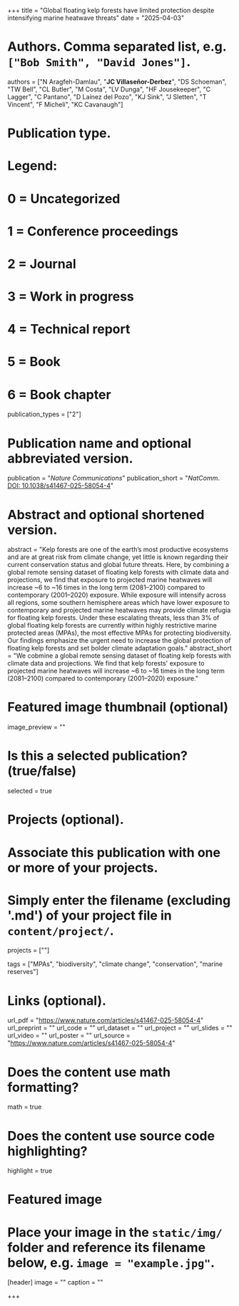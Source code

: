 +++
title = "Global floating kelp forests have limited protection despite intensifying marine heatwave threats"
date = "2025-04-03"

# Authors. Comma separated list, e.g. `["Bob Smith", "David Jones"]`.
authors = ["N Aragfeh-Damlau", "**JC Villaseñor-Derbez**", "DS Schoeman", "TW Bell", "CL Butler", "M Costa", "LV Dunga", "HF Jousekeeper", "C Lagger", "C Pantano", "D Laínez del Pozo", "KJ Sink", "J Sletten", "T Vincent", "F Micheli", "KC Cavanaugh"]

# Publication type.
# Legend:
# 0 = Uncategorized
# 1 = Conference proceedings
# 2 = Journal
# 3 = Work in progress
# 4 = Technical report
# 5 = Book
# 6 = Book chapter
publication_types = ["2"]

# Publication name and optional abbreviated version.
publication = "*Nature Communications*"
publication_short = "*NatComm*. [DOI: 10.1038/s41467-025-58054-4](https://doi.org/10.1038/s41467-025-58054-4)"

# Abstract and optional shortened version.
abstract = "Kelp forests are one of the earth’s most productive ecosystems and are at great risk from climate change, yet little is known regarding their current conservation status and global future threats. Here, by combining a global remote sensing dataset of floating kelp forests with climate data and projections, we find that exposure to projected marine heatwaves will increase ~6 to ~16 times in the long term (2081–2100) compared to contemporary (2001–2020) exposure. While exposure will intensify across all regions, some southern hemisphere areas which have lower exposure to contemporary and projected marine heatwaves may provide climate refugia for floating kelp forests. Under these escalating threats, less than 3% of global floating kelp forests are currently within highly restrictive marine protected areas (MPAs), the most effective MPAs for protecting biodiversity. Our findings emphasize the urgent need to increase the global protection of floating kelp forests and set bolder climate adaptation goals."
abstract_short = "We cobmine a global remote sensing dataset of floating kelp forests with climate data and projections. We find that kelp forests' exposure to projected marine heatwaves will increase ~6 to ~16 times in the long term (2081–2100) compared to contemporary (2001–2020) exposure."

# Featured image thumbnail (optional)
image_preview = ""

# Is this a selected publication? (true/false)
selected = true

# Projects (optional).
#   Associate this publication with one or more of your projects.
#   Simply enter the filename (excluding '.md') of your project file in `content/project/`.
projects = [""]

tags = ["MPAs", "biodiversity", "climate change", "conservation", "marine reserves"]

# Links (optional).
url_pdf = "https://www.nature.com/articles/s41467-025-58054-4"
url_preprint = ""
url_code = ""
url_dataset = ""
url_project = ""
url_slides = ""
url_video = ""
url_poster = ""
url_source = "https://www.nature.com/articles/s41467-025-58054-4"

# Does the content use math formatting?
math = true

# Does the content use source code highlighting?
highlight = true

# Featured image
# Place your image in the `static/img/` folder and reference its filename below, e.g. `image = "example.jpg"`.
[header]
image = ""
caption = ""

+++
<script type="text/javascript" src="https://d1bxh8uas1mnw7.cloudfront.net/assets/embed.js"></script>
<div class='altmetric-embed' data-badge-type='donut' data-doi="10.1038/s41467-025-58054-4"></div>